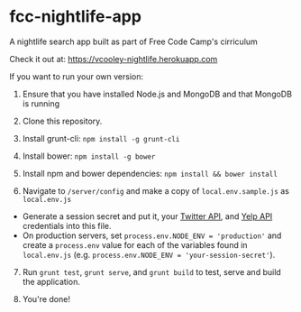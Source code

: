 # fcc-nightlife-app
A nightlife search app built as part of Free Code Camp's cirriculum

Check it out at: https://vcooley-nightlife.herokuapp.com

If you want to run your own version:

1. Ensure that you have installed Node.js and MongoDB and that MongoDB is running

2. Clone this repository.

3. Install grunt-cli: `npm install -g grunt-cli`

4. Install bower: `npm install -g bower`

5. Install npm and bower dependencies: `npm install && bower install`

6. Navigate to `/server/config` and make a copy of `local.env.sample.js` as `local.env.js`
  * Generate a session secret and put it, your [Twitter API](https://apps.twitter.com/), and [Yelp API](https://www.yelp.com/developers/manage_api_keys) credentials into this file.
  * On production servers, set `process.env.NODE_ENV = 'production'` and create a `process.env` value for each of the variables found in `local.env.js` (e.g. `process.env.NODE_ENV = 'your-session-secret'`).
  
7. Run `grunt test`, `grunt serve`, and `grunt build` to test, serve and build the application.

8. You're done!

